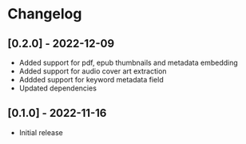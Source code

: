 # Changelog

## [0.2.0] - 2022-12-09
- Added support for pdf, epub thumbnails and metadata embedding
- Added support for audio cover art extraction
- Addded support for keyword metadata field
- Updated dependencies

## [0.1.0] - 2022-11-16
- Initial release
